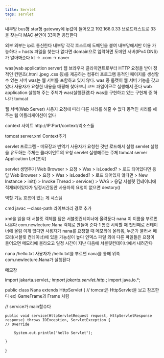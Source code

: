 ```yaml
---
title: Servlet
tags: servlet
---
```


내부망
bus형
star형
gateway에 ip값이 들어오고 192.168.0.33
브로드캐스트로 33을 찾는다
MAC 본인이 33이면 응답한다

외부
외부는 ip로 통신한다
내부망 각각 호스트에 도메인을 붙여 내부망에서만 이용 가능하다 = hosts 파일을 찾는다
없다면 domain으로 입력하면 도메인 서버(IPv4 DNS)가 알아봐준다 kt -> .com -> naver

was(wab application server)
웹 브라우저 클라이언트로부터 HTTP 요청을 받아 정적인 컨텐츠(.html .jpeg .css 등)를 제공하는 컴퓨터 프로그램
동적인 페이지를 생성할 수 있는 서버
was는 웹 서버를 포함하고 있지 않다. was 중 톰캣이 웹 서버 기능을 갖고 있다
사용자가 요청한 내용을 매핑해 찾아보니 코드 파일이므로 실행해서 준다
wab application 실행해 주는 주체가 was(실행환경)다
was를 구현하고 있는 구현체 중 하나가 tomcat

웹 서버(Web Server)
사용자 요청에 따라 다른 처리를 해줄 수 없다
동적인 처리를 해주는 웹 어플리케이션이 없다

context 사이트
http://IP:Port/context/리소스들

tomcat
server.xml Context추가

servlet 프로그램 - 메모장과 번역기
사용자가 요청한 것만 로드해서 실행
servlet 실행을 유도하는 주체는 클라이언트의 요청
servlet 실행해주는 주체 tomcat
server Application Let(조각)

servlet 생명주기
Web Browser > 요청 > Was > isLoaded? > 로드 되어있다면 응답
Web Browser > 요청 > Was > isLoaded? > 로드 되어있지 않다면 > New Instance > init() > Invoke Thread > service() > WAS > 응답
서블릿 컨테이너에 적재되어있다가 일정시간동안 사용자의 요청이 없으면 destory()

역할 기능 흐름이 있는 게 시스템

cmd
javac --class-path 
라이브러리 경로 추가

xml을 읽을 때 서블릿 객체를 담은 서블릿컨테이너에 올려둔다
<servlet>
		<servlet-name>nana</servlet-name> 이 이름을 부르면 나온다
		<servlet-class>com.newlecture.Nana</servlet-class> 객체로 만들어 준다
		<load-on-startup>1</load-on-startup> 톰캣 시작할 때 첫번째로 컨테이너에 올림
		이게 없다면 사용자가 nana를 요청할 때 메모리에 올라옴, 누군가 불러서 메모리(서블릿 컨테이너)에 있을 가능성이 높다
</servlet>
인덱스 파일 외에 다른 파일들은 요청이 들어오면 메모리에 올라오고 일정 시간이 지난 다음에 서블릿컨테이너에서 내려간다


<servlet-mapping>
		<servlet-name>nana</servlet-name>
		<url-pattern>/hello.txt</url-pattern>
</servlet-mapping>
사용자가 /hello.txt를 부르면 nana를 통해 위쪽 com.newlecture.Nana가 실행된다

메모장

import jakarta.servlet.*;
import jakarta.servlet.http.*;
import java.io.*;

public class Nana extends HttpServlet {
// tomcat은 HttpServlet을 보고 참조한다 ex) GameFrame과 Frame 처럼

// service가 main함수다

	public void service(HttpServletRequest request, HttpServletResponse response) throws IOException, ServletException {
	// Override
	
		System.out.println("hello Servlet");

	}

}
